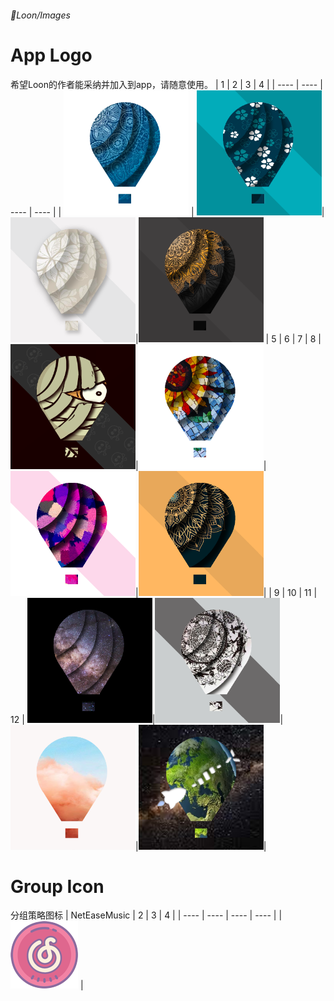 ###### 📍Loon/Images

# App Logo
希望Loon的作者能采纳并加入到app，请随意使用。
|  1   | 2  |  3   | 4  |
|  ----  | ----  |  ----  | ----  |
| <img src="https://raw.githubusercontent.com/RainyMoment/Loon/main/Images/Logo1.png" width="200" height="200" /> | <img src="https://raw.githubusercontent.com/RainyMoment/Loon/main/Images/Logo2.png" width="200" height="200"/>|<img src="https://raw.githubusercontent.com/RainyMoment/Loon/main/Images/Logo3.png" width="200" height="200"/>|<img src="https://raw.githubusercontent.com/RainyMoment/Loon/main/Images/Logo4.png" width="200" height="200" />
|  5   | 6  |  7   | 8  |
<img src="https://raw.githubusercontent.com/RainyMoment/Loon/main/Images/Logo5.png" width="200" height="200"/>|<img src="https://raw.githubusercontent.com/RainyMoment/Loon/main/Images/Logo6.png" width="200" height="200"/>|<img src="https://raw.githubusercontent.com/RainyMoment/Loon/main/Images/Logo7.png" width="200" height="200"/>|<img src="https://raw.githubusercontent.com/RainyMoment/Loon/main/Images/Logo8.png" width="200" height="200"/>|
|  9   | 10  |  11   | 12  |
<img src="https://raw.githubusercontent.com/RainyMoment/Loon/main/Images/Logo9.png" width="200" height="200"/>|<img src="https://raw.githubusercontent.com/RainyMoment/Loon/main/Images/Logo10.png" width="200" height="200"/>|<img src="https://raw.githubusercontent.com/RainyMoment/Loon/main/Images/Logo11.png" width="200" height="200"/>|<img src="https://raw.githubusercontent.com/RainyMoment/Loon/main/Images/hahaha.png" width="200" height="200"/>|

# Group Icon
分组策略图标
|  NetEaseMusic   | 2  |  3   | 4  |
|  ----  | ----  |  ----  | ----  |
| <img src="https://raw.githubusercontent.com/RainyMoment/Loon/main/Images/Icon_NetEaseMusic.png" width="108" height="108"/> |
